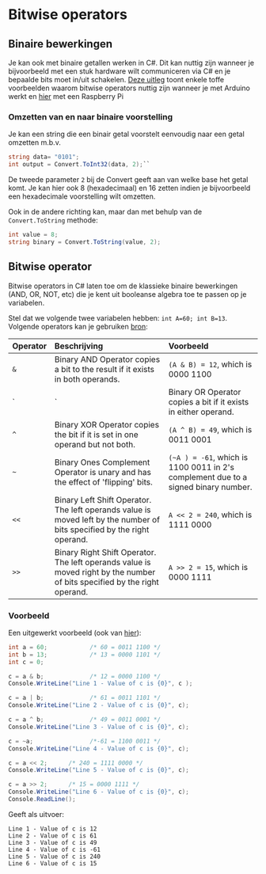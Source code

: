 # Bitwise operators

## Binaire bewerkingen

Je kan ook met binaire getallen werken in C\#. Dit kan nuttig zijn wanneer je bijvoorbeeld met een stuk hardware wilt communiceren via C\# en je bepaalde bits moet in/uit schakelen. [Deze uitleg](https://playground.arduino.cc/Code/BitMath/#common) toont enkele toffe voorbeelden waarom bitwise operators nuttig zijn wanneer je met Arduino werkt en [hier](https://stackoverflow.com/questions/38997913/python-bitwise-logic-to-operate-leds) met een Raspberry Pi

### Omzetten van en naar binaire voorstelling

Je kan een string die een binair getal voorstelt eenvoudig naar een getal omzetten m.b.v.

```csharp
string data= "0101";
int output = Convert.ToInt32(data, 2);``
```

De tweede parameter `2` bij de Convert geeft aan van welke base het getal komt. Je kan hier ook 8 \(hexadecimaal\) en 16 zetten indien je bijvoorbeeld een hexadecimale voorstelling wilt omzetten.

Ook in de andere richting kan, maar dan met behulp van de `Convert.ToString` methode:

```csharp
int value = 8;
string binary = Convert.ToString(value, 2);
```

## Bitwise operator

Bitwise operators in C\# laten toe om de klassieke binaire bewerkingen \(AND, OR, NOT, etc\) die je kent uit booleanse algebra toe te passen op je variabelen.

Stel dat we volgende twee variabelen hebben: `int A=60; int B=13`. Volgende operators kan je gebruiken [bron](https://www.tutorialspoint.com/csharp/csharp_bitwise_operators.htm):

| Operator | Beschrijving | Voorbeeld |
| :--- | :--- | :--- |
| `&` | Binary AND Operator copies a bit to the result if it exists in both operands. | `(A & B) = 12`, which is 0000 1100 |
| `|` | Binary OR Operator copies a bit if it exists in either operand. | `(A | B) = 61`, which is 0011 1101 |
| `^` | Binary XOR Operator copies the bit if it is set in one operand but not both. | `(A ^ B) = 49`, which is 0011 0001 |
| `~` | Binary Ones Complement Operator is unary and has the effect of 'flipping' bits. | `(~A ) = -61`, which is 1100 0011 in 2's complement due to a signed binary number. |
| `<<` | Binary Left Shift Operator. The left operands value is moved left by the number of bits specified by the right operand. | `A << 2 = 240`, which is 1111 0000 |
| `>>` | Binary Right Shift Operator. The left operands value is moved right by the number of bits specified by the right operand. | `A >> 2 = 15`, which is 0000 1111 |

### Voorbeeld

Een uitgewerkt voorbeeld \(ook van [hier](https://www.tutorialspoint.com/csharp/csharp_bitwise_operators.htm)\):

```csharp
int a = 60;            /* 60 = 0011 1100 */ 
int b = 13;            /* 13 = 0000 1101 */
int c = 0; 

c = a & b;             /* 12 = 0000 1100 */ 
Console.WriteLine("Line 1 - Value of c is {0}", c );

c = a | b;             /* 61 = 0011 1101 */
Console.WriteLine("Line 2 - Value of c is {0}", c);

c = a ^ b;             /* 49 = 0011 0001 */
Console.WriteLine("Line 3 - Value of c is {0}", c);

c = ~a;                /*-61 = 1100 0011 */
Console.WriteLine("Line 4 - Value of c is {0}", c);

c = a << 2;      /* 240 = 1111 0000 */
Console.WriteLine("Line 5 - Value of c is {0}", c);

c = a >> 2;      /* 15 = 0000 1111 */
Console.WriteLine("Line 6 - Value of c is {0}", c);
Console.ReadLine();
```

Geeft als uitvoer:

```text
Line 1 - Value of c is 12
Line 2 - Value of c is 61
Line 3 - Value of c is 49
Line 4 - Value of c is -61
Line 5 - Value of c is 240
Line 6 - Value of c is 15
```

